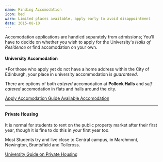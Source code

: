 ```yaml
---
name: Finding Accomodation
icon: bed
warn: Limited places available, apply early to avoid disappointment
date: 2015-08-10
---
```


Accomodation applications are handled separately from admissions; You'll have to decide on 
whether you wish to apply for the University's *Halls of Residence* or find accomodation on your own.

#### University Accomodation

*For those who apply yet do not have a home address within the City of Edinburgh, your place in university accommodation is *guaranteed*.

There are options of both *catered* accomodation at **Pollock Halls** and *self catered* accomodation in flats and halls around the city.

<div class="btn-group">
  <a class="btn btn-default" href="http://www.accom.ed.ac.uk/for-students/ready-to-apply/">
    Apply
  </a>
  
  <a class="btn btn-default" href="http://www.ed.ac.uk/students/new-students/accommodation">
    Accomodation Guide
  </a>
  
  <a class="btn btn-default" href="http://www.accom.ed.ac.uk/for-students/search-for-accommodation/">
    Available Accomodation
  </a>
</div>

<hr>

#### Private Housing

It is normal for students to rent on the public property market after their first year, though 
it is fine to do this in your first year too. 

Most Students try and live close to Central campus, in Marchmont, Newington, Bruntsfield and Tollcross.

<a href="http://www.ed.ac.uk/students/new-students/accommodation/renting-private-housing"
  class="btn btn-default">
  University Guide on Private Housing
</a>

